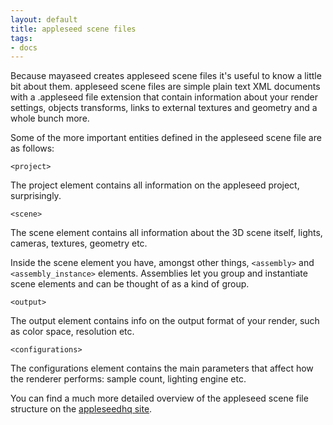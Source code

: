 ```yaml
---
layout: default
title: appleseed scene files
tags:
- docs
---
```


Because mayaseed creates appleseed scene files it's useful to know a little bit about them. appleseed scene files are simple plain text XML documents with a .appleseed file extension that contain information about your render settings, objects transforms, links to external textures and geometry and a whole bunch more.

Some of the more important entities defined in the appleseed scene file are as follows:

`<project>`

The project element contains all information on the appleseed project, surprisingly.

`<scene>`

The scene element contains all information about the 3D scene itself, lights, cameras, textures, geometry etc.

Inside the scene element you have, amongst other things, `<assembly>` and `<assembly_instance>` elements. Assemblies let you group and instantiate scene elements and can be thought of as a kind of group.

`<output>`

The output element contains info on the output format of your render, such as color space, resolution etc.

`<configurations>`

The configurations element contains the main parameters that affect how the renderer performs: sample count, lighting engine etc.

You can find a much more detailed overview of the appleseed scene file structure on the [appleseedhq site](https://github.com/appleseedhq/appleseed/wiki/Project-File-Format).
